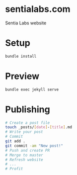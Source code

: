 # sentialabs.com
Sentia Labs website

# Setup
```bash
bundle install
```

# Preview
```bash
bundle exec jekyll serve
```

# Publishing
```bash
# Create a post file
touch _posts/[date]-[title].md
# Write your post
# Commit
git add .
git commit -am "New post!"
# Push and create PR
# Merge to master
# Refresh website
# ...
# Profit
```
